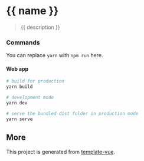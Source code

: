 # {{ name }}

> {{ description }}

### Commands

You can replace `yarn` with `npm run` here.

#### Web app

```bash
# build for production
yarn build

# development mode
yarn dev

# serve the bundled dist folder in production mode
yarn serve
```

## More

This project is generated from [template-vue](https://github.com/egoist/template-vue).
